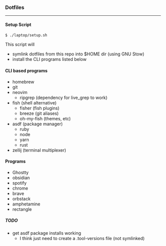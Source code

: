 ### Dotfiles
___

#### Setup Script
```bash
$ ./laptop/setup.sh
```

This script will
- symlink dotfiles from this repo into $HOME dir (using GNU Stow)
- install the CLI programs listed below

#### CLI based programs

- homebrew
- git
- neovim
  - ripgrep (dependency for live_grep to work)
- fish (shell alternative)
  - fisher (fish plugins)
  - breeze (git aliases)
  - oh-my-fish (themes, etc)
- asdf (package manager)
  - ruby
  - node
  - yarn
  - rust
- zellij (terminal multiplexer)

#### Programs
- Ghostty
- obsidian
- spotify
- chrome
- brave
- orbstack
- amphetamine
- rectangle

##### TODO
- get asdf package installs working
  - I think just need to create a .tool-versions file (not symlinked)
